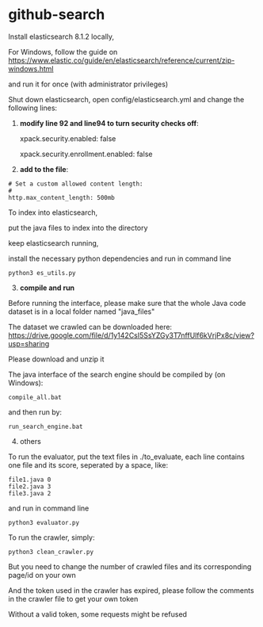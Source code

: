 # github-search

Install elasticsearch 8.1.2 locally, 

For Windows, follow the guide on https://www.elastic.co/guide/en/elasticsearch/reference/current/zip-windows.html

and run it for once (with administrator privileges)

Shut down elasticsearch, open config/elasticsearch.yml and change the following lines:

1. **modify line 92 and line94 to turn security checks off**:

    xpack.security.enabled: false
    
    xpack.security.enrollment.enabled: false

2. **add to the file**:
```
# Set a custom allowed content length:
# 
http.max_content_length: 500mb
```
    
To index into elasticsearch, 

put the java files to index into the directory

keep elasticsearch running,

install the necessary python dependencies and run in command line

`python3 es_utils.py`


3. **compile and run**

Before running the interface, please make sure that the whole Java code dataset is in a local folder named "java_files"

The dataset we crawled can be downloaded here: https://drive.google.com/file/d/1y142CsI5SsYZGy3T7nffUlf6kVrjPx8c/view?usp=sharing

Please download and unzip it

The java interface of the search engine should be compiled by (on Windows):

`compile_all.bat`

and then run by:

`run_search_engine.bat`

4. others

To run the evaluator, put the text files in ./to_evaluate, each line contains one file and its score, seperated by a space, like:

```
file1.java 0
file2.java 3
file3.java 2
```

and run in command line

`python3 evaluator.py`

To run the crawler, simply:

`python3 clean_crawler.py`

But you need to change the number of crawled files and its corresponding page/id on your own

And the token used in the crawler has expired, please follow the comments in the crawler file to get your own token

Without a valid token, some requests might be refused

